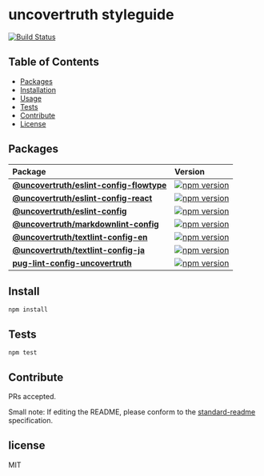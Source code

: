 # uncovertruth styleguide

[![Build Status](https://travis-ci.org/uncovertruth/styleguide.svg?branch=master)](https://travis-ci.org/uncovertruth/styleguide)

## Table of Contents

* [Packages](#packages)
* [Installation](#install)
* [Usage](#usage)
* [Tests](#tests)
* [Contribute](#contribute)
* [License](#license)

## Packages

| Package                                                                      | Version                                                                                                                                                    |
| :--------------------------------------------------------------------------- | :--------------------------------------------------------------------------------------------------------------------------------------------------------- |
| **[@uncovertruth/eslint-config-flowtype](/packages/eslint-config-flowtype)** | [![npm version](https://badge.fury.io/js/%40uncovertruth%2Feslint-config-flowtype.svg)](https://badge.fury.io/js/%40uncovertruth%2Feslint-config-flowtype) |
| **[@uncovertruth/eslint-config-react](/packages/eslint-config-react)**       | [![npm version](https://badge.fury.io/js/%40uncovertruth%2Feslint-config-react.svg)](https://badge.fury.io/js/%40uncovertruth%2Feslint-config-react)       |
| **[@uncovertruth/eslint-config](/packages/eslint-config)**                   | [![npm version](https://badge.fury.io/js/%40uncovertruth%2Feslint-config.svg)](https://badge.fury.io/js/%40uncovertruth%2Feslint-config)                   |
| **[@uncovertruth/markdownlint-config](/packages/markdownlint-config)**       | [![npm version](https://badge.fury.io/js/%40uncovertruth%2Fmarkdownlint-config.svg)](https://badge.fury.io/js/%40uncovertruth%2Fmarkdownlint-config)       |
| **[@uncovertruth/textlint-config-en](/packages/textlint-config-en)**         | [![npm version](https://badge.fury.io/js/%40uncovertruth%2Ftextlint-config-en.svg)](https://badge.fury.io/js/%40uncovertruth%2Ftextlint-config-en)         |
| **[@uncovertruth/textlint-config-ja](/packages/textlint-config-ja)**         | [![npm version](https://badge.fury.io/js/%40uncovertruth%2Ftextlint-config-ja.svg)](https://badge.fury.io/js/%40uncovertruth%2Ftextlint-config-ja)         |
| **[pug-lint-config-uncovertruth](/packages/pug-lint-config-uncovertruth)**   | [![npm version](https://badge.fury.io/js/pug-lint-config-uncovertruth.svg)](https://badge.fury.io/js/pug-lint-config-uncovertruth)                         |

## Install

    npm install

## Tests

    npm test

## Contribute

PRs accepted.

Small note: If editing the README, please conform to the [standard-readme](https://github.com/RichardLitt/standard-readme) specification.

## license

MIT
